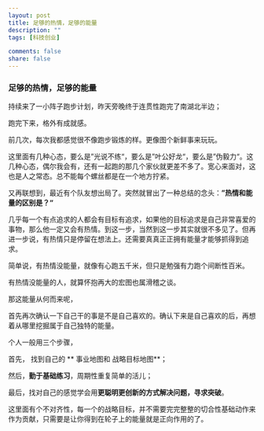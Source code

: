 ```yaml
---
layout: post
title: 足够的热情，足够的能量
description: ""
tags: [科技创业]

comments: false
share: false
---
```


### 足够的热情，足够的能量

持续来了一小阵子跑步计划，昨天旁晚终于连贯性跑完了南湖北半边；

跑完下来，格外有成就感。

前几次，每次我都感觉很不像跑步锻炼的样。更像图个新鲜事来玩玩。

这里面有几种心态，要么是”光说不练“，要么是”叶公好龙“，要么是”伪毅力“。这几种心态，偶尔我会有，还有一起跑的那几个家伙就更差不多了。宽心来面对，这也是人之常态。总不能每个螺丝都是在一个地方拧紧。

又再联想到，最近有个队友想出局了。突然就冒出了一种总结的念头：**”热情和能量的区别是？“**


几乎每一个有点追求的人都会有目标有追求，如果他的目标追求是自己非常喜爱的事物，那么他一定又会有热情。到这一步，当然到这一步其实就很不多见了。但再进一步说，有热情只是停留在想法上。还需要真真正正拥有能量才能够抓得到追求。

简单说，有热情没能量，就像有心跑五千米，但只是勉强有力跑个间断性百米。

有热情没能量的人，就算怀抱再大的宏图也属滑稽之谈。

那这能量从何而来呢，

首先再次确认一下自己干的事是不是自己喜欢的。确认下来是自己喜欢的后，再想着从哪里挖掘属于自己独特的能量。

个人一般用三个步骤， 

首先， 找到自己的 ** 事业地图和 战略目标地图**；

然后，**勤于基础练习**，周期性重复简单的活儿；

最后，找对自己的感觉学会用**更聪明更创新的方式解决问题，寻求突破**。

这里面有个不对齐性，每一个的战略目标，并不需要完完整整的切合性基础动作来作为贡献，只需要是让你得到在轮子上的能量就是正向作用的了。
